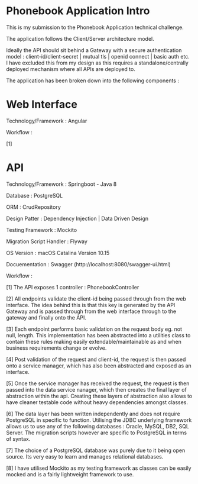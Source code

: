 # Phonebook Application Intro

This is my submission to the Phonebook Application technical challenge. 

The application follows the Client/Server architecture model. 

Ideally the API should sit behind a Gateway with a secure authentication model : client-id/client-secret | mutual tls | openid connect | basic auth etc. I have excluded this from my design as this requires a standalone/centrally deployed mechanism where all APIs are deployed to. 

The application has been broken down into the following components : 

# Web Interface

Technology/Framework : Angular

Workflow :

[1] 

# API

Technology/Framework : Springboot - Java 8

Database : PostgreSQL

ORM : CrudRepository

Design Patter : Dependency Injection | Data Driven Design

Testing Framework : Mockito

Migration Script Handler : Flyway

OS Version : macOS Catalina Version 10.15

Docuementation : Swagger (http://localhost:8080/swagger-ui.html)

Workflow : 

[1] The API exposes 1 controller : PhonebookController 

[2] All endpoints validate the client-id being passed through from the web interface. The idea behind this is that this key is generated by the API Gateway and is passed through from the web interface through to the gateway and finally onto the API. 

[3] Each endpoint performs basic validation on the request body eg. not null, length. This implementation has been abstracted into a utilities class to contain these rules making easily extendable/maintainable as and when business requirements change or evolve.

[4] Post validation of the request and client-id, the request is then passed onto a service manager, which has also been abstracted and exposed as an interface.

[5] Once the service manager has received the request, the request is then passed into the data service nanager, which then creates the final layer of abstraction within the api. Creating these layers of abstraction also allows to have cleaner testable code without heavy dependencies amongst classes.

[6] The data layer has been written independently and does not require PostgreSQL in specific to function. Utilising the JDBC underlying framework allows us to use any of the following databases : Oracle, MySQL, DB2, SQL Server. The migration scripts however are specific to PostgreSQL in terms of syntax. 

[7] The choice of a PostgreSQL database was purely due to it being open source. Its very easy to learn and manages relational databases. 

[8] I have utilised Mockito as my testing framework as classes can be easily mocked and is a fairly lightweight framework to use.






